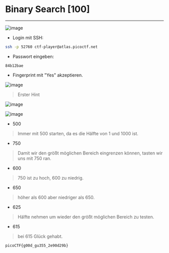 # Binary Search [100]
---
![image](https://github.com/HAW-THL/Write-ups/assets/90260119/42a3b3a7-d753-48cd-a046-2f50f6c7b090)

- Login mit SSH:
```bash
ssh -p 52760 ctf-player@atlas.picoctf.net
```
- Passwort eingeben:
```
84b12bae
```

- Fingerprint mit "Yes" akzeptieren.

![image](https://github.com/HAW-THL/Write-ups/assets/90260119/f145c332-bd36-46a3-a082-6638444ebb0e)

> Erster Hint

![image](https://github.com/HAW-THL/Write-ups/assets/90260119/3a809609-56ed-459e-a954-ad5a91f50ed1)

![image](https://github.com/HAW-THL/Write-ups/assets/90260119/7a2fdf2f-a3d5-4c9e-818f-94f4d0fad8a1)

- 500
> Immer mit 500 starten, da es die Hälfte von 1 und 1000 ist.

- 750
> Damit wir den größt möglichen Bereich eingrenzen können, tasten wir uns mit 750 ran.

- 600
> 750 ist zu hoch, 600 zu niedrig.

- 650
> höher als 600 aber niedriger als 650.

- 625
> Hälfte nehmen um wieder den größt möglichen Bereich zu testen.

- 615
> bei 615 Glück gehabt.

```
picoCTF{g00d_gu355_2e90d29b}
```
